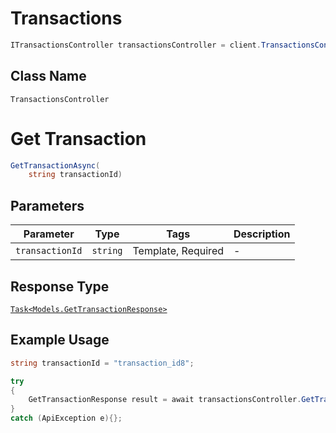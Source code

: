 # Transactions

```csharp
ITransactionsController transactionsController = client.TransactionsController;
```

## Class Name

`TransactionsController`


# Get Transaction

```csharp
GetTransactionAsync(
    string transactionId)
```

## Parameters

| Parameter | Type | Tags | Description |
|  --- | --- | --- | --- |
| `transactionId` | `string` | Template, Required | - |

## Response Type

[`Task<Models.GetTransactionResponse>`](../../doc/models/get-transaction-response.md)

## Example Usage

```csharp
string transactionId = "transaction_id8";

try
{
    GetTransactionResponse result = await transactionsController.GetTransactionAsync(transactionId);
}
catch (ApiException e){};
```

